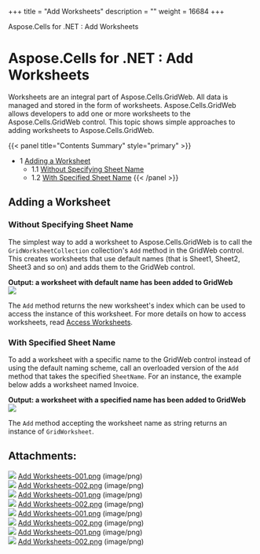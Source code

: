 +++
title = "Add Worksheets" 
description = "" 
weight = 16684 
+++

Aspose.Cells for .NET : Add Worksheets  

# Aspose.Cells for .NET : Add Worksheets


Worksheets are an integral part of Aspose.Cells.GridWeb. All data is managed and stored in the form of worksheets. Aspose.Cells.GridWeb allows developers to add one or more worksheets to the Aspose.Cells.GridWeb control. This topic shows simple approaches to adding worksheets to Aspose.Cells.GridWeb.

{{< panel title="Contents Summary" style="primary" >}}
*   1 [Adding a Worksheet](#AddWorksheets-AddingaWorksheet)
    *   1.1 [Without Specifying Sheet Name](#AddWorksheets-WithoutSpecifyingSheetName)
    *   1.2 [With Specified Sheet Name](#AddWorksheets-WithSpecifiedSheetName)
{{< /panel >}}
 

## Adding a Worksheet

### Without Specifying Sheet Name

The simplest way to add a worksheet to Aspose.Cells.GridWeb is to call the `GridWorksheetCollection` collection's `Add` method in the GridWeb control. This creates worksheets that use default names (that is Sheet1, Sheet2, Sheet3 and so on) and adds them to the GridWeb control.

**Output: a worksheet with default name has been added to GridWeb**  
![](https://docs2.aspose.com/cells/net/attachments/5013781/5115348.png)

The `Add` method returns the new worksheet's index which can be used to access the instance of this worksheet. For more details on how to access worksheets, read [Access Worksheets](https://docs2.aspose.com/cells/net/developerguide/asposecellsgridweb/workingwithgridwebworksheets/access+worksheets).

### With Specified Sheet Name

To add a worksheet with a specific name to the GridWeb control instead of using the default naming scheme, call an overloaded version of the `Add` method that takes the specified `SheetName`. For an instance, the example below adds a worksheet named Invoice.

**Output: a worksheet with a specified name has been added to GridWeb**  
![](https://docs2.aspose.com/cells/net/attachments/5013781/5115347.png)

The `Add` method accepting the worksheet name as string returns an instance of `GridWorksheet`.

## Attachments:

![](https://docs2.aspose.com/cells/net/images/icons/bullet_blue.gif) [Add Worksheets-001.png](https://docs2.aspose.com/cells/net/attachments/5013781/5115275.png) (image/png)  
![](https://docs2.aspose.com/cells/net/images/icons/bullet_blue.gif) [Add Worksheets-002.png](https://docs2.aspose.com/cells/net/attachments/5013781/5115274.png) (image/png)  
![](https://docs2.aspose.com/cells/net/images/icons/bullet_blue.gif) [Add Worksheets-001.png](https://docs2.aspose.com/cells/net/attachments/5013781/5115288.png) (image/png)  
![](https://docs2.aspose.com/cells/net/images/icons/bullet_blue.gif) [Add Worksheets-002.png](https://docs2.aspose.com/cells/net/attachments/5013781/5115287.png) (image/png)  
![](https://docs2.aspose.com/cells/net/images/icons/bullet_blue.gif) [Add Worksheets-001.png](https://docs2.aspose.com/cells/net/attachments/5013781/5115106.png) (image/png)  
![](https://docs2.aspose.com/cells/net/images/icons/bullet_blue.gif) [Add Worksheets-002.png](https://docs2.aspose.com/cells/net/attachments/5013781/5115105.png) (image/png)  
![](https://docs2.aspose.com/cells/net/images/icons/bullet_blue.gif) [Add Worksheets-001.png](https://docs2.aspose.com/cells/net/attachments/5013781/5115348.png) (image/png)  
![](https://docs2.aspose.com/cells/net/images/icons/bullet_blue.gif) [Add Worksheets-002.png](https://docs2.aspose.com/cells/net/attachments/5013781/5115347.png) (image/png)  

